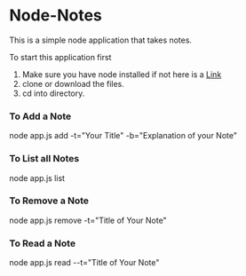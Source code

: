 # Node-Notes

This is a simple node application that takes notes.

To start this application first

1. Make sure you have node installed if not here is  a [Link](https://nodejs.org/en/)
1. clone or download the files.
2. cd into directory.


### To Add a Note

node app.js add -t="Your Title" -b="Explanation of your Note"


### To List all Notes

node app.js list

### To Remove a Note

node app.js remove -t="Title of Your Note"

### To Read a Note

node app.js read --t="Title of Your Note"
